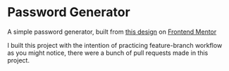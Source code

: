 # Password Generator

A simple password generator, built from [this design](#) on [Frontend Mentor](#)

I built this project with the intention of practicing feature-branch workflow as you might notice, there were a bunch of pull requests made in this project.

